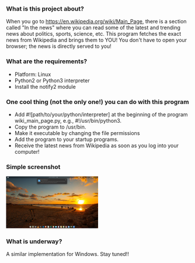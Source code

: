 ### What is this project about?

When you go to https://en.wikipedia.org/wiki/Main_Page, there is a section called "In the news" where you can read some of the latest and trending news about politics, sports, science, etc. This program fetches the exact news from Wikipedia and brings them to YOU! You don't have to open your browser; the news is directly served to you!

### What are the requirements?
- Platform: Linux
- Python2 or Python3 interpreter
- Install the notify2 module

### One cool thing (not the only one!) you can do with this program
- Add #![path/to/your/python/interpreter] at the beginning of the program wiki_main_page.py, e.g., #!/usr/bin/python3.
- Copy the program to /usr/bin.
- Make it executable by changing the file permissions
- Add the program to your startup programs.
- Receive the latest news from Wikipedia as soon as you log into your computer!

### Simple screenshot
<p align="left">
    <img src="demo.png" width="50%" height="50%">
</p>

### What is underway?
A similar implementation for Windows. Stay tuned!!